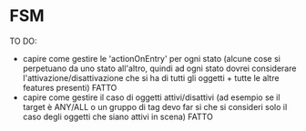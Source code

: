 # FSM
TO DO:
- capire come gestire le 'actionOnEntry' per ogni stato (alcune cose si perpetuano da uno stato all'altro, quindi ad ogni stato dovrei considerare
l'attivazione/disattivazione che si ha di tutti gli oggetti + tutte le altre features presenti) FATTO
- capire come gestire il caso di oggetti attivi/disattivi (ad esempio se il target è ANY/ALL o un gruppo di tag devo far si che si consideri solo il caso degli oggetti
che siano attivi in scena) FATTO